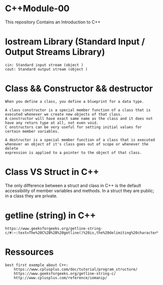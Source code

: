 # C++Module-00
This repository Contains an Introduction to C++

# Iostream Library (Standard Input / Output Streams Library)

    cin: Standard input stream (object )
    cout: Standard output stream (object )

# Class && Constructor && destructor

    When you define a class, you define a blueprint for a data type.

    A class constructor is a special member function of a class that is executed whenever we create new objects of that class.
    A constructor will have exact same name as the class and it does not have any return type at all, not even void. 
    C onstructors can be very useful for setting initial values for certain member variables.

    A destructor is a special member function of a class that is executed 
    whenever an object of it's class goes out of scope or whenever the delete 
    expression is applied to a pointer to the object of that class.

# Class VS Struct in C++

 The only difference between a struct and class in C++ is the default accessibility 
 of member variables and methods. 
 In a struct they are public; in a class they are private.

 # getline (string) in C++
    https://www.geeksforgeeks.org/getline-string-c/#:~:text=The%20C%2B%2B%20getline()%20is,the%20delimiting%20character%20is%20encountered.

# Ressources 

    best first exemple about C++:
        https://www.cplusplus.com/doc/tutorial/program_structure/
        https://www.geeksforgeeks.org/getline-string-c/
        http://www.cplusplus.com/reference/iomanip/



